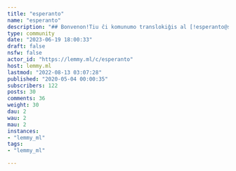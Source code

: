 ```yaml
---
title: "esperanto" 
name: "esperanto"
description: "## Bonvenon!Tiu ĉi komunumo translokiĝis al [!esperanto@sopuli.xyz](https://sopuli.xyz/c/esperanto) "
type: community
date: "2023-06-19 18:00:33"
draft: false
nsfw: false
actor_id: "https://lemmy.ml/c/esperanto"
host: lemmy.ml
lastmod: "2022-08-13 03:07:28"
published: "2020-05-04 00:00:35"
subscribers: 122
posts: 30
comments: 36
weight: 30
dau: 2
wau: 2
mau: 2
instances:
- "lemmy_ml"
tags: 
- "lemmy_ml"

---
```

